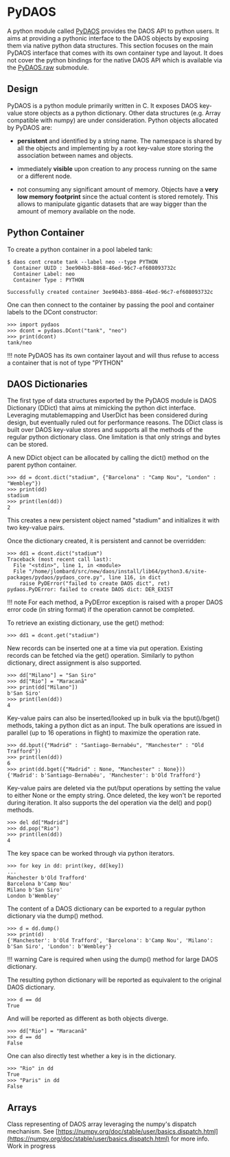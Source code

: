 # PyDAOS

A python module called [PyDAOS](https://github.com/daos-stack/daos/blob/master/src/client/pydaos)
provides the DAOS API to python users. It aims at providing a pythonic interface
to the DAOS objects by exposing them via native python data structures.
This section focuses on the main PyDAOS interface that comes with its own
container type and layout. It does not cover the python bindings for the native
DAOS API which is available via the [PyDAOS.raw](#Native_Programming_Interface)
submodule.

## Design

PyDAOS is a python module primarily written in C. It exposes DAOS key-value
store objects as a python dictionary. Other data structures (e.g. Array
compatible with numpy) are under consideration.
Python objects allocated by PyDAOS are:

- **persistent** and identified by a string name. The namespace is shared
  by all the objects and implementing by a root key-value store storing the
  association between names and objects.

- immediately **visible** upon creation to any process running on the same
  or a different node.

- not consuming any significant amount of memory. Objects have a **very low
  memory footprint** since the actual content is stored remotely.  This allows
  to manipulate gigantic datasets that are way bigger than the amount of
  memory available on the node.


## Python Container

To create a python container in a pool labeled tank:

```
$ daos cont create tank --label neo --type PYTHON
  Container UUID : 3ee904b3-8868-46ed-96c7-ef608093732c
  Container Label: neo
  Container Type : PYTHON

Successfully created container 3ee904b3-8868-46ed-96c7-ef608093732c
```

One can then connect to the container by passing the pool and container
labels to the DCont constructor:

```
>>> import pydaos
>>> dcont = pydaos.DCont("tank", "neo")
>>> print(dcont)
tank/neo
```

!!! note
    PyDAOS has its own container layout and will thus refuse to access
    a container that is not of type "PYTHON"

## DAOS Dictionaries

The first type of data structures exported by the PyDAOS module is DAOS
Dictionary (DDict) that aims at mimicking the python dict interface. Leveraging
mutablemapping and UserDict has been considered during design, but eventually
ruled out for performance reasons. The DDict class is built over DAOS key-value
stores and supports all the methods of the regular python dictionary class.
One limitation is that only strings and bytes can be stored.

A new DDict object can be allocated by calling the dict() method on the parent
python container.

```
>>> dd = dcont.dict("stadium", {"Barcelona" : "Camp Nou", "London" : "Wembley"})
>>> print(dd)
stadium
>>> print(len(dd))
2
```

This creates a new persistent object named "stadium" and initializes it with two
key-value pairs.

Once the dictionary created, it is persistent and cannot be overridden:

```
>>> dd1 = dcont.dict("stadium")
Traceback (most recent call last):
  File "<stdin>", line 1, in <module>
  File "/home/jlombard/src/new/daos/install/lib64/python3.6/site-packages/pydaos/pydaos_core.py", line 116, in dict
    raise PyDError("failed to create DAOS dict", ret)
pydaos.PyDError: failed to create DAOS dict: DER_EXIST
```

!!! note
    For each method, a PyDError exception is raised with a proper DAOS error code
    (in string format) if the operation cannot be completed.

To retrieve an existing dictionary, use the get() method:

```
>>> dd1 = dcont.get("stadium")
```

New records can be inserted one at a time via put operation. Existing
records can be fetched via the get() operation. Similarly to python dictionary,
direct assignment is also supported.

```
>>> dd["Milano"] = "San Siro"
>>> dd["Rio"] = "Maracanã"
>>> print(dd["Milano"])
b'San Siro'
>>> print(len(dd))
4
```

Key-value pairs can also be inserted/looked up in bulk via the bput()/bget()
methods, taking a python dict as an input. The bulk operations are issued in
parallel (up to 16 operations in flight) to maximize the operation rate.

```
>>> dd.bput({"Madrid" : "Santiago-Bernabéu", "Manchester" : "Old Trafford"})
>>> print(len(dd))
6
>>> print(dd.bget({"Madrid" : None, "Manchester" : None}))
{'Madrid': b'Santiago-Bernabéu', 'Manchester': b'Old Trafford'}
```

Key-value pairs are deleted via the put/bput operations by setting the value
to either None or the empty string. Once deleted, the key won't be reported
during iteration. It also supports the del operation via the del() and pop()
methods.

```
>>> del dd["Madrid"]
>>> dd.pop("Rio")
>>> print(len(dd))
4
```

The key space can be worked through via python iterators.

```
>>> for key in dd: print(key, dd[key])
...
Manchester b'Old Trafford'
Barcelona b'Camp Nou'
Milano b'San Siro'
London b'Wembley'
```

The content of a DAOS dictionary can be exported to a regular python dictionary
via the dump() method.

```
>>> d = dd.dump()
>>> print(d)
{'Manchester': b'Old Trafford', 'Barcelona': b'Camp Nou', 'Milano': b'San Siro', 'London': b'Wembley'}
```

!!! warning
    Care is required when using the dump() method for large DAOS dictionary.

The resulting python dictionary will be reported as equivalent to the original
DAOS dictionary.

```
>>> d == dd
True
```
And will be reported as different as both objects diverge.

```
>>> dd["Rio"] = "Maracanã"
>>> d == dd
False
```

One can also directly test whether a key is in the dictionary.

```
>>> "Rio" in dd
True
>>> "Paris" in dd
False
```

## Arrays

Class representing of DAOS array leveraging the numpy's dispatch mechanism.
See [https://numpy.org/doc/stable/user/basics.dispatch.html](https://numpy.org/doc/stable/user/basics.dispatch.html) for more info.
Work in progress
